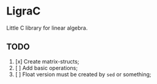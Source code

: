 # LigraC
Little C library for linear algebra.

## TODO

1. [x] Create matrix-structs;
2. [ ] Add basic operations;
3. [ ] Float version must be created by `sed` or something;
